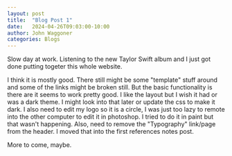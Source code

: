 ```yaml
---
layout: post
title:  "Blog Post 1"
date:   2024-04-26T09:03:00-10:00
author: John Waggoner
categories: Blogs
---
```


Slow day at work. Listening to the new Taylor Swift album and I just got done putting togeter this whole website. 

I think it is mostly good. There still might be some "template" stuff around and some of the links might be broken still. But the basic functionality is there are it seems to work pretty good. I like the layout but I wish it had or was a dark theme. I might look into that later or update the css to make it dark. I also need to edit my logo so it is a circle, I was just too lazy to remote into the other computer to edit it in photoshop. I tried to do it in paint but that wasn't happening. Also, need to remove the "Typography" link/page from the header. I moved that into the first references notes post.

More to come, maybe.
